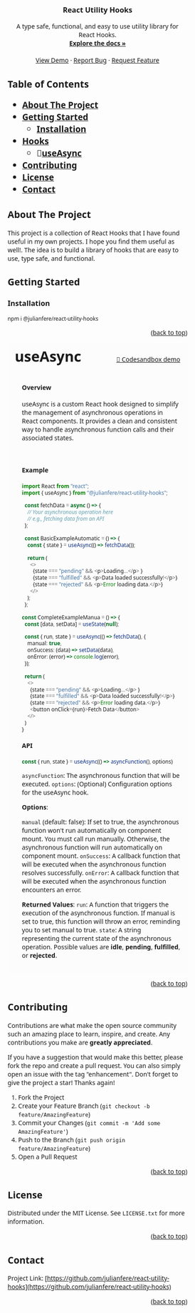 <a id="readme-top"></a>

<br />
<div align="center">
<h3 align="center">React Utility Hooks</h3>

  <p align="center">
    A type safe, functional, and easy to use utility library for React Hooks.
    <br />
    <a href="https://github.com/julianfere/react-utility-hooks"><strong>Explore the docs »</strong></a>
    <br />
    <br />
    <a href="https://github.com/julianfere/react-utility-hooks">View Demo</a>
    ·
    <a href="https://github.com/julianfere/react-utility-hooks/issues">Report Bug</a>
    ·
    <a href="https://github.com/julianfere/react-utility-hooks/issues">Request Feature</a>
  </p>
</div>

<style>

  * {
      font-family: "Segoe UI", Tahoma, Geneva, Verdana, sans-serif;
      box-sizing: border-box;
  }

  #table-of-content h2 {
    margin-bottom: 0;
  }

  #table-of-content ul {
    font-size: 1.2rem;
    font-weight: bold;
  }

  .hook-link {}

  .hook-container {
    background-color: #fcfcfc;
    padding: 0.5rem 1rem 1rem 1rem;
  }

  .hook-title {
    margin: 0;
    font-size: 2rem;
  }

  .hook-content {
    margin-left: 1rem;
  }

  .hook-title-container {
    display: flex;
    align-items: baseline;
    justify-content: space-between;
    gap: 1rem;
  }
</style>

<!-- TABLE OF CONTENTS -->
<section id="table-of-content">
 <h2>Table of Contents</h2>
  <ul>
    <li>
      <a href="#about-the-project">About The Project</a>
    </li>
    <li>
      <a href="#getting-started">Getting Started</a>
      <ul>
        <li><a href="#installation">Installation</a></li>
      </ul>
    </li>
    <li>
      <a href="">Hooks</a>
      <ul id="hooks">
        <li class="hook-link">🚀<a href="#useAsync">useAsync</a></li>
      </ul>
    </li>
    <li><a href="#contributing">Contributing</a></li>
    <li><a href="#license">License</a></li>
    <li><a href="#contact">Contact</a></li>
  </ul>
</section>

<!-- ABOUT THE PROJECT -->

## About The Project

This project is a collection of React Hooks that I have found useful in my own projects. I hope you find them useful as well!. The idea is to build a library of hooks that are easy to use, type safe, and functional.


<!-- GETTING STARTED -->

## Getting Started

### Installation

```sh
npm i @julianfere/react-utility-hooks
```

<p align="right">(<a href="#readme-top">back to top</a>)</p>

<!-- HOOKS -->
<section id="useAsync" class='hook-container'>
  <section class="hook-title-container">
    <h2 id="useAsync" class="hook-title">useAsync</h2>
    <a href="https://codesandbox.io/p/sandbox/demo-useasync-3g4gk4">🚀 Codesandbox demo</a>
  </section>
  <br/>
  <section class="hook-content">
    <h4>Overview</h4>
    <p>useAsync is a custom React hook designed to simplify the management of asynchronous operations in React components. It provides a clean and consistent way to handle asynchronous function calls and their associated states.
    </p>
  <br/>

  <h4>Example</h4>

  ```typescript
  import React from "react";
  import { useAsync } from "@julianfere/react-utility-hooks";

    const fetchData = async () => {
      // Your asynchronous operation here
      // e.g., fetching data from an API
    };

    const BasicExampleAutomatic = () => {
      const { state } = useAsync(() => fetchData());

      return (
        <>
          {state === "pending" && <p>Loading...</p> }
          {state === "fulfilled" && <p>Data loaded successfully!</p>}
          {state === "rejected" && <p>Error loading data.</p>}
        </>
      );
    };

  const CompleteExampleManua = () => {
    const [data, setData] = useState(null);

    const { run, state } = useAsync(() => fetchData(), {
      manual: true,
      onSuccess: (data) => setData(data),
      onError: (error) => console.log(error),
    });

    return (
      <>
        {state === "pending" && <p>Loading...</p> }
        {state === "fulfilled" && <p>Data loaded successfully!</p>}
        {state === "rejected" && <p>Error loading data.</p>}
        <button onClick={run}>Fetch Data</button>
      </>
    )
  }
  ```


  <h4>API</h4>

  ```typescript 
  const { run, state } = useAsync(() => asyncFunction(), options)
  ```
  
`asyncFunction`: The asynchronous function that will be executed.
`options`: (Optional) Configuration options for the useAsync hook.

**Options**: 

`manual` (default: false): If set to true, the asynchronous function won't run automatically on component mount. You must call run manually. Otherwise, the asynchronous function will run automatically on component mount.
`onSuccess`: A callback function that will be executed when the asynchronous function resolves successfully.
`onError`: A callback function that will be executed when the asynchronous function encounters an error.

**Returned Values**:
`run`: A function that triggers the execution of the asynchronous function. If manual is set to true, this function will throw an error, reminding you to set manual to true.
`state`: A string representing the current state of the asynchronous operation. Possible values are **idle**, **pending**, **fulfilled**, or **rejected**.
  </section>
</section>

<p align="right">(<a href="#readme-top">back to top</a>)</p>


<!-- CONTRIBUTING -->

## Contributing

Contributions are what make the open source community such an amazing place to learn, inspire, and create. Any contributions you make are **greatly appreciated**.

If you have a suggestion that would make this better, please fork the repo and create a pull request. You can also simply open an issue with the tag "enhancement".
Don't forget to give the project a star! Thanks again!

1. Fork the Project
2. Create your Feature Branch (`git checkout -b feature/AmazingFeature`)
3. Commit your Changes (`git commit -m 'Add some AmazingFeature'`)
4. Push to the Branch (`git push origin feature/AmazingFeature`)
5. Open a Pull Request

<p align="right">(<a href="#readme-top">back to top</a>)</p>

<!-- LICENSE -->

## License

Distributed under the MIT License. See `LICENSE.txt` for more information.

<p align="right">(<a href="#readme-top">back to top</a>)</p>

<!-- CONTACT -->

## Contact

Project Link: [https://github.com/julianfere/react-utility-hooks](https://github.com/julianfere/react-utility-hooks)

<p align="right">(<a href="#readme-top">back to top</a>)</p>
